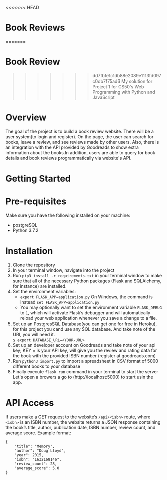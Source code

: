<<<<<<< HEAD
# Book Reviews
=======
# Book Review
>>>>>>> dd7fbfe1c1db88e2089e1113fd097c0db7f75ad6
My solution for Project 1 for CS50's Web Programming with Python and JavaScript

# Overview
The goal of the project is to build a book review website. There will be a user system(to login and register). On the page, the user can search for books, leave a review, and see reviews made by other users. Also, there is an integration with the API provided by Goodreads to show extra information about the books.In addition, users are able to query for book details and book reviews programmatically via website's API.

# Getting Started

# Pre-requisites
Make sure you have the following installed on your machine:
- postgreSQL
- Python 3.7.2

# Installation
1. Clone the repository
2. In your terminal window, navigate into the project
3. Run `pip3 install -r requirements.txt` in your terminal window to make sure that all of the necessary Python packages (Flask and SQLAlchemy, for instance) are installed.
4. Set the environment variables:
    - `export FLASK_APP=application.py` On Windows, the command is instead `set FLASK_APP=application.py`
    - You may optionally want to set the environment variable `FLASK_DEBUG` to `1`, which will activate Flask’s debugger and will automatically reload your web application             whenever you save a change to a file.
5. Set up an PostgresSQL Database(you can get one for free in Heroku), for this project you cand use any SQL database. And take note of the URI, you will need it.<br />
   `$ export DATABASE_URL=<YOUR-URL>`
6. Set up an developer account on Goodreads and take note of your api key; KEY = is your API key, will give you the review and rating data for the book with the provided ISBN      number (register at goodreads.com)
7. Run `python3 import.py` to import a spreadsheet in CSV format of 5000 different books to your database
8. Finally execute `flask run` command in your terminal to start the server<br />
   Let's open a browers a go to (http://localhost:5000) to start usin the app.

# API Access
If users make a GET request to the website’s `/api/<isbn>` route, where `<isbn>` is an ISBN number, the website returns a JSON response containing the book’s title, author, publication date, ISBN number, review count, and average score. Example format:
```
{
    "title": "Memory",
    "author": "Doug Lloyd",
    "year": 2015,
    "isbn": "1632168146",
    "review_count": 28,
    "average_score": 5.0
}
```
